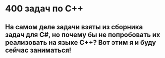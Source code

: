 # 400 задач по С++
## На самом деле задачи взяты из сборника задач для C#, но почему бы не попробовать их реализовать на языке С++? Вот этим я и буду сейчас заниматься!